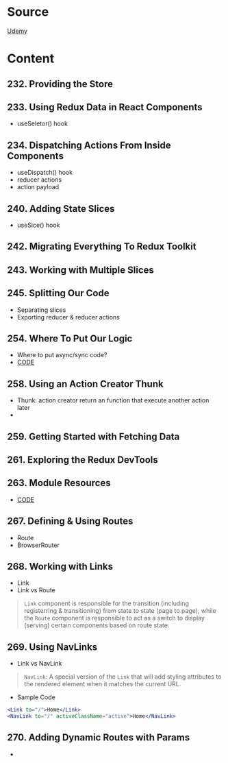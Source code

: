 # Source
[Udemy](https://samsungu.udemy.com/course/react-the-complete-guide-incl-redux/learn/lecture/25600370#overview)

# Content

## 232. Providing the Store

## 233. Using Redux Data in React Components
 - useSeletor() hook

## 234. Dispatching Actions From Inside Components
 - useDispatch() hook
 - reducer actions
 - action payload

## 240. Adding State Slices
 - useSice() hook

## 242. Migrating Everything To Redux Toolkit

## 243. Working with Multiple Slices

## 245. Splitting Our Code
 - Separating slices
 - Exporting reducer & reducer actions

## 254. Where To Put Our Logic
 - Where to put async/sync code?
 - [CODE](https://github.com/academind/react-complete-guide-code/tree/19-advanced-redux/code/zz-suboptimal-example-code)

## 258. Using an Action Creator Thunk
 - Thunk: action creator return an function that execute another action later
 - 
## 259. Getting Started with Fetching Data

## 261. Exploring the Redux DevTools

## 263. Module Resources
 - [CODE](https://github.com/academind/react-complete-guide-code/tree/19-advanced-redux)

## 267. Defining & Using Routes
 - Route
 - BrowserRouter

## 268. Working with Links
 - Link
 - Link vs Route
 
 > `Link` component is responsible for the transition (including registerring & transitioning) from state to state (page to page), while the `Route` component is responsible to act as a switch to display (serving) certain components based on route state.

## 269. Using NavLinks
 - Link vs NavLink
 > `NavLink`: A special version of the `Link` that will add styling attributes to the rendered element when it matches the current URL.
 
 - Sample Code
 ```jsx
 <Link to="/">Home</Link>
 <NavLink to="/" activeClassName="active">Home</NavLink>
 ```

## 270. Adding Dynamic Routes with Params
 - 
